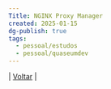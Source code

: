 ```yaml
---
Title: NGINX Proxy Manager
created: 2025-01-15
dg-publish: true
tags:
  - pessoal/estudos
  - pessoal/quaseumdev
---
```

| [Voltar](index) |
